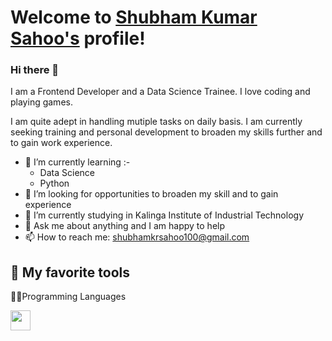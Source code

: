 # Welcome to [Shubham Kumar Sahoo's](https://github.com/Shubham-Kumar-Sahoo) profile! 
### Hi there 👋
I am a Frontend Developer and a Data Science Trainee. I love coding and playing games.

I am quite adept in handling mutiple tasks on daily basis. I am currently seeking training and personal development to broaden my skills further and to gain work experience.
<!--
**Shubham-Kumar-Sahoo/Shubham-Kumar-Sahoo** is a ✨ _special_ ✨ repository because its `README.md` (this file) appears on your GitHub profile.

Here are some ideas to get you started:
-->
- 🌱 I’m currently learning :-
  * Data Science
  * Python
- 🤔 I’m looking for opportunities to broaden my skill and to gain experience
- 🔭 I’m currently studying in Kalinga Institute of Industrial Technology 
- 💬 Ask me about anything and I am happy to help 
- 📫 How to reach me: shubhamkrsahoo100@gmail.com
<!--
- 👯 I’m looking to collaborate on ...
- 😄 Pronouns: ...
- ⚡ Fun fact: ...
-->

## 🔨 My favorite tools
👨‍💻Programming Languages

<img height="32" width="32" src="[https://cdn.jsdelivr.net/npm/simple-icons@v9/icons/[ICON SLUG].svg](https://cdn1.iconfinder.com/data/icons/hawcons/32/698682-icon-91-document-file-cpp-512.png)https://cdn1.iconfinder.com/data/icons/hawcons/32/698682-icon-91-document-file-cpp-512.png" />

